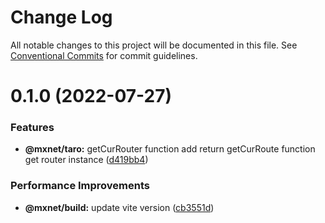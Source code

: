 # Change Log

All notable changes to this project will be documented in this file.
See [Conventional Commits](https://conventionalcommits.org) for commit guidelines.

# 0.1.0 (2022-07-27)


### Features

* **@mxnet/taro:** getCurRouter function add  return getCurRoute function get router instance ([d419bb4](https://gitee.com/cq_maixun_network/repo/commits/d419bb46c8a0fd0ce443b6c46657ab76f65c725d))


### Performance Improvements

* **@mxnet/build:** update vite version ([cb3551d](https://gitee.com/cq_maixun_network/repo/commits/cb3551d5eda04a10d78cf60ee71ebe7dcc563c1f))
